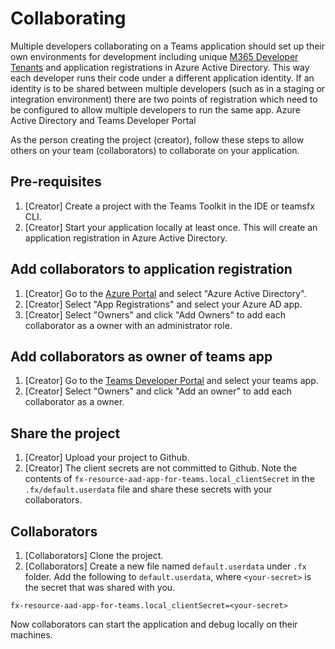 # Collaborating 

Multiple developers collaborating on a Teams application should set up their own environments for development including unique [M365 Developer Tenants](https://developer.microsoft.com/en-us/microsoft-365/dev-program) and application registrations in Azure Active Directory. This way each developer runs their code under a different application identity. If an identity is to be shared between multiple developers (such as in a staging or integration environment) there are two points of registration which need to be configured to allow multiple developers to run the same app. Azure Active Directory and Teams Developer Portal

As the person creating the project (creator), follow these steps to allow others on your team (collaborators) to collaborate on your application.

## Pre-requisites
1. [Creator] Create a project with the Teams Toolkit in the IDE or teamsfx CLI.
2. [Creator] Start your application locally at least once. This will create an application registration in Azure Active Directory.

## Add collaborators to application registration
1. [Creator] Go to the [Azure Portal](https://portal.azure.com) and select "Azure Active Directory".
2. [Creator] Select "App Registrations" and select your Azure AD app.
3. [Creator] Select "Owners" and click "Add Owners" to add each collaborator as a owner with an administrator role.

## Add collaborators as owner of teams app
1. [Creator] Go to the [Teams Developer Portal](https://dev.teams.microsoft.com/apps/) and select your teams app.
2. [Creator] Select "Owners" and click "Add an owner" to add each collaborator as a owner.

## Share the project
1. [Creator] Upload your project to Github.
2. [Creator] The client secrets are not committed to Github. Note the contents of `fx-resource-aad-app-for-teams.local_clientSecret` in the `.fx/default.userdata` file and share these secrets with your collaborators.

## Collaborators
1. [Collaborators] Clone the project.
2. [Collaborators] Create a new file named `default.userdata` under `.fx` folder. Add the following to `default.userdata`, where `<your-secret>` is the secret that was shared with you.

```
fx-resource-aad-app-for-teams.local_clientSecret=<your-secret>
```

Now collaborators can start the application and debug locally on their machines.
